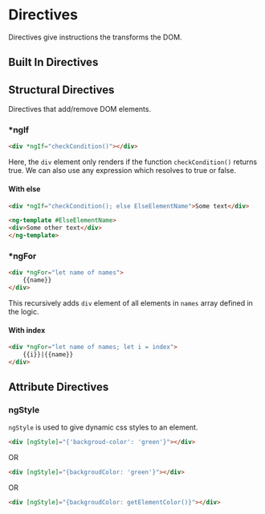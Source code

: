 # Directives

Directives give instructions the transforms the DOM.

## Built In Directives

## Structural Directives
Directives that add/remove DOM elements.
### *ngIf

```html
<div *ngIf="checkCondition()"></div>
```
Here, the `div` element only renders if the function `checkCondition()` returns true. We can also use any expression which resolves to true or false.
#### With else
```html
<div *ngIf="checkCondition(); else ElseElementName">Some text</div>

<ng-template #ElseElementName>
<div>Some other text</div>
</ng-template>
```
### *ngFor
```html
<div *ngFor="let name of names">
    {{name}}
</div>
```
This recursively adds `div` element of all elements in `names` array defined in the logic.

#### With index
```html
<div *ngFor="let name of names; let i = index">
    {{i}}|{{name}}
</div>
```

## Attribute Directives

### ngStyle
`ngStyle` is used to give dynamic css styles to an element.

```html
<div [ngStyle]="{'backgroud-color': 'green'}"></div>
```
OR
```html
<div [ngStyle]="{backgroudColor: 'green'}"></div>
```
OR
```html
<div [ngStyle]="{backgroudColor: getElementColor()}"></div>
```